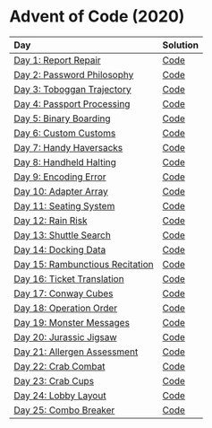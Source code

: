 # Advent of Code (2020)

|                      Day                      |         Solution       |
| :-------------------------------------------- | :--------------------- |
| [Day 1: Report Repair](https://adventofcode.com/2020/day/1) | [Code](day01/day01.py) |
| [Day 2: Password Philosophy](https://adventofcode.com/2020/day/2) | [Code](day02/day02.py) |
| [Day 3: Toboggan Trajectory](https://adventofcode.com/2020/day/3) | [Code](day03/day03.py) |
| [Day 4: Passport Processing](https://adventofcode.com/2020/day/4) | [Code](day04/day04.py) |
| [Day 5: Binary Boarding](https://adventofcode.com/2020/day/5) | [Code](day05/day05.py) |
| [Day 6: Custom Customs](https://adventofcode.com/2020/day/6) | [Code](day06/day06.py) |
| [Day 7: Handy Haversacks](https://adventofcode.com/2020/day/7) | [Code](day07/day07.py) |
| [Day 8: Handheld Halting](https://adventofcode.com/2020/day/8) | [Code](day08/day08.py) |
| [Day 9: Encoding Error](https://adventofcode.com/2020/day/9) | [Code](day09/day09.py) |
| [Day 10: Adapter Array](https://adventofcode.com/2020/day/10) | [Code](day10/day10.py) |
| [Day 11: Seating System](https://adventofcode.com/2020/day/11) | [Code](day11/day11.py) |
| [Day 12: Rain Risk](https://adventofcode.com/2020/day/12) | [Code](day12/day12.py) |
| [Day 13: Shuttle Search](https://adventofcode.com/2020/day/13) | [Code](day13/day13.py) |
| [Day 14: Docking Data](https://adventofcode.com/2020/day/14) | [Code](day14/day14.py) |
| [Day 15: Rambunctious Recitation](https://adventofcode.com/2020/day/15) | [Code](day15/day15.py) |
| [Day 16: Ticket Translation](https://adventofcode.com/2020/day/16) | [Code](day16/day16.py) |
| [Day 17: Conway Cubes](https://adventofcode.com/2020/day/17) | [Code](day17/day17.py) |
| [Day 18: Operation Order](https://adventofcode.com/2020/day/18) | [Code](day18/day18.py) |
| [Day 19: Monster Messages](https://adventofcode.com/2020/day/19) | [Code](day19/day19.py) |
| [Day 20: Jurassic Jigsaw](https://adventofcode.com/2020/day/20) | [Code](day20/day20.py) |
| [Day 21: Allergen Assessment](https://adventofcode.com/2020/day/21) | [Code](day21/day21.py) |
| [Day 22: Crab Combat](https://adventofcode.com/2020/day/22) | [Code](day22/day22.py) |
| [Day 23: Crab Cups](https://adventofcode.com/2020/day/23) | [Code](day23/day23.py) |
| [Day 24: Lobby Layout](https://adventofcode.com/2020/day/24) | [Code](day24/day24.py) |
| [Day 25: Combo Breaker](https://adventofcode.com/2020/day/25) | [Code](day25/day25.py) |


